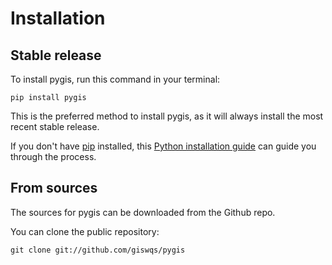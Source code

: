 # Installation

## Stable release

To install pygis, run this command in your terminal:

```
pip install pygis
```

This is the preferred method to install pygis, as it will always install the most recent stable release.

If you don't have [pip](https://pip.pypa.io) installed, this [Python installation guide](http://docs.python-guide.org/en/latest/starting/installation/) can guide you through the process.

## From sources

The sources for pygis can be downloaded from the Github repo.

You can clone the public repository:

```
git clone git://github.com/giswqs/pygis
```
